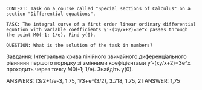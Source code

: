 ```
CONTEXT: Task on a course called "Special sections of Calculus" on a section "Differential equations".

TASK: The integral curve of a first order linear ordinary differential equation with variable coefficients y'-(xy/x+2)=3e^x passes through the point M0(-1; 1/e). Find y(0).

QUESTION: What is the solution of the task in numbers?
```

Завдання:
Інтегральна крива лінійного звичайного диференціального рівняння першого порядку зі змінними коефіцієнтами y'-(xy/x+2)=3e^x проходить через точку M0(-1; 1/e). Знайдіть y(0).

ANSWERS: [3/2+1/e-3, 1.75, 1/3+e^(3/2), 3.718, 1.75, 2]
ANSWER: 1,75
